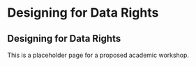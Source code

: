 # Designing for Data Rights
## Designing for Data Rights
This is a placeholder page for a proposed academic workshop.
